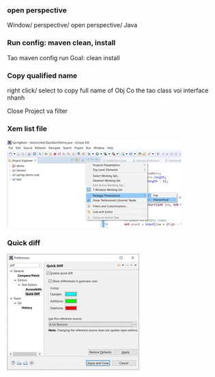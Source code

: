 ### open perspective

Window/ perspective/ open perspective/ Java

### Run config: maven clean, install

Tao maven config run
Goal: clean install

### Copy qualified name

right click/ select to copy full name of Obj
Co the tao class voi interface nhanh

Close Project va filter

### Xem list file

![](../../root/img/2019-11-10-23-52-08.png)

### Quick diff

![](../../root/img/2019-11-10-23-54-15.png)
